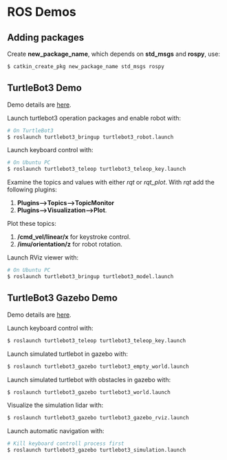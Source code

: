 # ROS Demos

## Adding packages


Create **new_package_name**, which depends on **std_msgs** and **rospy**, use:
```bash
$ catkin_create_pkg new_package_name std_msgs rospy
```

## TurtleBot3 Demo

Demo details are [here](http://turtlebot3.robotis.com/en/latest/bringup.html).

Launch turtlebot3 operation packages and enable robot with:
```bash
# On TurtleBot3
$ roslaunch turtlebot3_bringup turtlebot3_robot.launch
```

Launch keyboard control with: 
```bash
# On Ubuntu PC
$ roslaunch turtlebot3_teleop turtlebot3_teleop_key.launch
```

Examine the topics and values with either *rqt* or *rqt_plot*.
With *rqt* add the following plugins:
   1) **Plugins-->Topics-->TopicMonitor** 
   2) **Plugins-->Visualization-->Plot**. 


Plot these topics:
 1) **/cmd_vel/linear/x** for keystroke control.
 2) **/imu/orientation/z** for robot rotation.


Launch RViz viewer with: 
```bash
# On Ubuntu PC
$ roslaunch turtlebot3_bringup turtlebot3_model.launch
```

## TurtleBot3 Gazebo Demo

Demo details are [here](http://turtlebot3.robotis.com/en/latest/simulation.html).

Launch keyboard control with: 
```bash
$ roslaunch turtlebot3_teleop turtlebot3_teleop_key.launch
```

Launch simulated turtlebot in gazebo with: 
```bash
$ roslaunch turtlebot3_gazebo turtlebot3_empty_world.launch
```

Launch simulated turtlebot with obstacles in gazebo with: 
```bash
$ roslaunch turtlebot3_gazebo turtlebot3_world.launch
```

Visualize the simulation lidar with: 
```bash
$ roslaunch turtlebot3_gazebo turtlebot3_gazebo_rviz.launch
``` 

Launch automatic navigation with:
```bash
# Kill keyboard controll process first
$ roslaunch turtlebot3_gazebo turtlebot3_simulation.launch
```


